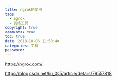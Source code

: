 ```yaml
---
title: ngrok的使用
tags:
  - ngrok
  - 网络工具
copyright: true
comments: true
toc: true
date: 2018-10-06 11:50:40
categories: 工具
password:
---
```



https://ngrok.com/

https://blog.csdn.net/liu_005/article/details/79557818